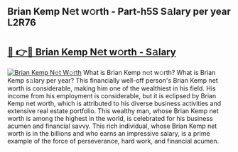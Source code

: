 ## Brian Kemp N𝚎t w𝚘rth - Part-h5S S𝚊lary per year L2R76

# <h2><a href="http://gc2twz.nevu.top/?p=Brian+Kemp">🔗 👉🔴 Brian Kemp N𝚎t w𝚘rth - S𝚊lary</a></h2>

[![Brian Kemp N𝚎t W𝚘rth](https://i.imgur.com/Oavwk0R.jpeg)](http://gc2twz.nevu.top/?p=Brian+Kemp)
What is Brian Kemp n𝚎t w𝚘rth? What is Brian Kemp s𝚊lary per year?
This financially well-off person's Brian Kemp net worth is considerable, making him one of the wealthiest in his field. His income from his employment is considerable, but it is eclipsed by Brian Kemp net worth, which is attributed to his diverse business activities and extensive real estate portfolio. This wealthy man, whose Brian Kemp net worth is among the highest in the world, is celebrated for his business acumen and financial savvy. This rich individual, whose Brian Kemp net worth is in the billions and who earns an impressive salary, is a prime example of the force of perseverance, hard work, and financial acumen.
